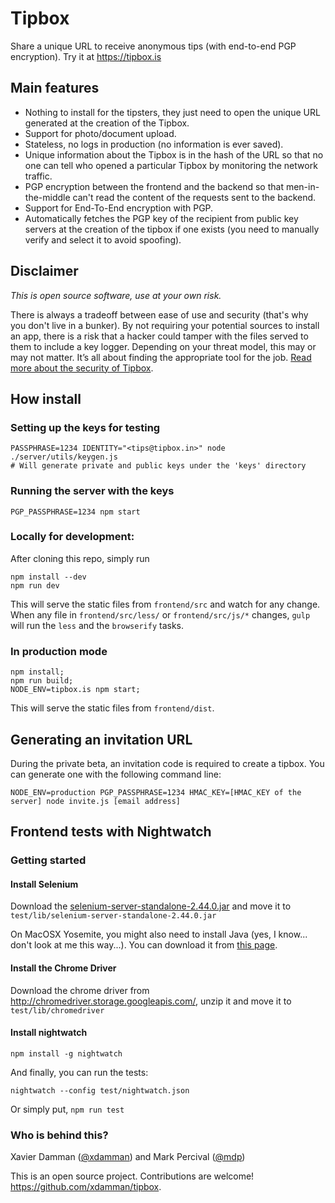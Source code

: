 # Tipbox

Share a unique URL to receive anonymous tips (with end-to-end PGP encryption).
Try it at https://tipbox.is

## Main features
- Nothing to install for the tipsters, they just need to open the unique URL generated at the creation of the Tipbox.
- Support for photo/document upload.
- Stateless, no logs in production (no information is ever saved).
- Unique information about the Tipbox is in the hash of the URL so that no one can tell who opened a particular Tipbox by monitoring the network traffic.
- PGP encryption between the frontend and the backend so that men-in-the-middle can't read the content of the requests sent to the backend.
- Support for End-To-End encryption with PGP.
- Automatically fetches the PGP key of the recipient from public key servers at the creation of the tipbox if one exists (you need to manually verify and select it to avoid spoofing).

## Disclaimer
*This is open source software, use at your own risk.*

There is always a tradeoff between ease of use and security (that's why you don't live in a bunker). By not requiring your potential sources to install an app, there is a risk that a hacker could tamper with the files served to them to include a key logger. Depending on your threat model, this may or may not matter. It’s all about finding the appropriate tool for the job. 
[Read more about the security of Tipbox](https://tipbox.is#security).

## How install

### Setting up the keys for testing

    PASSPHRASE=1234 IDENTITY="<tips@tipbox.in>" node ./server/utils/keygen.js
    # Will generate private and public keys under the 'keys' directory

### Running the server with the keys

    PGP_PASSPHRASE=1234 npm start


### Locally for development:

After cloning this repo, simply run

    npm install --dev
    npm run dev

This will serve the static files from `frontend/src` and watch for any change.
When any file in `frontend/src/less/` or `frontend/src/js/*` changes, `gulp` will run the `less` and the `browserify` tasks.


### In production mode

   	npm install;
   	npm run build;
   	NODE_ENV=tipbox.is npm start;

This will serve the static files from `frontend/dist`.

## Generating an invitation URL
During the private beta, an invitation code is required to create a tipbox. 
You can generate one with the following command line:

    NODE_ENV=production PGP_PASSPHRASE=1234 HMAC_KEY=[HMAC_KEY of the server] node invite.js [email address]

## Frontend tests with Nightwatch

### Getting started

#### Install Selenium

Download the [selenium-server-standalone-2.44.0.jar](http://selenium-release.storage.googleapis.com/2.44/selenium-server-standalone-2.44.0.jar) and move it to `test/lib/selenium-server-standalone-2.44.0.jar`

On MacOSX Yosemite, you might also need to install Java (yes, I know... don't look at me this way...). You can download it from [this page](http://www.oracle.com/technetwork/java/javase/downloads/jdk8-downloads-2133151.html).

#### Install the Chrome Driver

Download the chrome driver from http://chromedriver.storage.googleapis.com/, unzip it and move it to `test/lib/chromedriver`


#### Install nightwatch

    npm install -g nightwatch

And finally, you can run the tests:

    nightwatch --config test/nightwatch.json
    
Or simply put, `npm run test`

<h3>Who is behind this?</h3>
<p>Xavier Damman (<a href="https://twitter.com/xdamman">@xdamman</a>) and Mark Percival (<a href="https://twitter.com/mdp">@mdp</a>)</p>
<p>This is an open source project. Contributions are welcome! <a href="https://github.com/xdamman/tipbox">https://github.com/xdamman/tipbox</a>.
